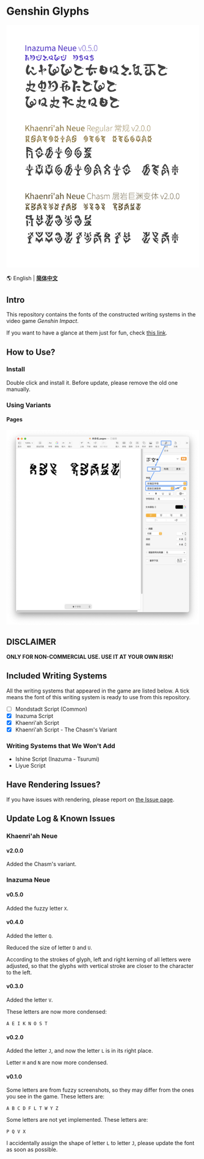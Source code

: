 # Genshin Glyphs

![Image to Font Specimen](specimen.png)

🌎 English | **[简体中文](README.md)**

## Intro

This repository contains the fonts of the constructed writing systems
in the video game *Genshin Impact*. 

If you want to have a glance at them just for fun, check [this link](https://speedyorc-c.github.io/Genshin-Glyphs/demo/index.html).

## How to Use?

### Install

Double click and install it. Before update, please remove the old one manually. 

### Using Variants

#### Pages

![](font-variant-in-pages.png)

## DISCLAIMER

**ONLY FOR NON-COMMERCIAL USE. USE IT AT YOUR OWN RISK!**

## Included Writing Systems

All the writing systems that appeared in the game are listed below.
A tick means the font of this writing system is ready to use from this repository. 

- [ ] Mondstadt Script (Common)
- [X] Inazuma Script
- [X] Khaenri'ah Script
- [X] Khaenri'ah Script - The Chasm's Variant

### Writing Systems that We Won't Add

- Ishine Script (Inazuma - Tsurumi)
- Liyue Script

## Have Rendering Issues?

If you have issues with rendering, please report on [the Issue page](https://github.com/SpeedyOrc-C/Genshin-Glyphs/issues).

## Update Log & Known Issues

### Khaenri'ah Neue

#### v2.0.0

Added the Chasm's variant. 

### Inazuma Neue

#### v0.5.0

Added the fuzzy letter `X`.

#### v0.4.0

Added the letter `Q`.

Reduced the size of letter `D` and `U`.

According to the strokes of glyph, left and right kerning of all letters were
adjusted, so that the glyphs with vertical stroke are closer to the character
to the left. 

#### v0.3.0

Added the letter `V`. 

These letters are now more condensed:

```
A E I K N O S T
```

#### v0.2.0

Added the letter `J`, and now the letter `L` is in its right place.

Letter `H` and `N` are now more condensed. 

#### v0.1.0

Some letters are from fuzzy screenshots, so they may differ from
the ones you see in the game. These letters are:

```
A B C D F L T W Y Z
```

Some letters are not yet implemented. These letters are:

```
P Q V X
```

I accidentally assign the shape of letter `L` to letter `J`, please update
the font as soon as possible.
